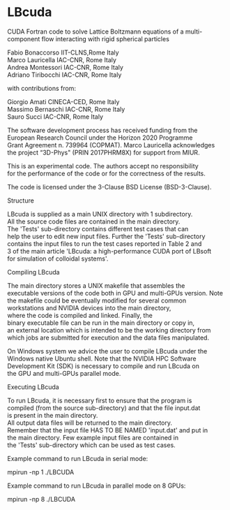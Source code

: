 # LBcuda

CUDA Fortran code to solve Lattice Boltzmann equations of a multi-component flow interacting with rigid spherical particles
                                                                        
Fabio Bonaccorso         IIT-CLNS,Rome                     Italy        
Marco Lauricella         IAC-CNR, Rome                     Italy        
Andrea Montessori        IAC-CNR, Rome                     Italy        
Adriano Tiribocchi       IAC-CNR, Rome                     Italy        
                                                                                                                
with contributions from:                                                
                                                                        
Giorgio Amati         CINECA-CED, Rome                     Italy        
Massimo Bernaschi        IAC-CNR, Rome                     Italy        
Sauro Succi              IAC-CNR, Rome                     Italy        
                                                                        
The software development process has received funding from the          
European Research Council under the Horizon 2020 Programme              
Grant Agreement n. 739964 (COPMAT). Marco Lauricella acknowledges       
the project “3D-Phys" (PRIN 2017PHRM8X) for support from MIUR.          
                                                                        
This is an experimental code. The authors accept no responsibility      
for the performance of the code or for the correctness of the results.  
                                                                        
The code is licensed under the 3-Clause BSD License (BSD-3-Clause).     
                                                                        
Structure                                                               
                                                                        
LBcuda is supplied as a main UNIX directory with 1 subdirectory.        
All the source code files are contained in the main directory.          
The 'Tests' sub-directory contains different test cases that can        
help the user to edit new input files. Further the 'Tests' sub-directory
contains the input files to run the test cases reported in Table 2 and  
3 of the main article 'LBcuda: a high-performance CUDA port of LBsoft   
for simulation of colloidal systems'.                                   
                                                                        
Compiling LBcuda                                                        
                                                                        
The main directory stores a UNIX makefile that assembles the            
executable versions of the code both in GPU and multi-GPUs version. 
Note the makefile could be eventually modified for several common        
workstations and NVIDIA devices into the main directory,                
where the code is compiled and linked. Finally, the     
binary executable file can be run in the main directory or copy in,     
an external location which is intended to be the working directory from 
which jobs are submitted for execution and the data files manipulated.  
                                                                        
On Windows system we advice the user to compile LBcuda under the        
Windows native Ubuntu shell. Note that the NVIDIA HPC Software          
Development  Kit (SDK) is necessary to compile and run LBcuda on        
the GPU and multi-GPUs parallel mode.                                                        
                                                                        
Executing LBcuda                                                        
                                                                        
To run LBcuda, it is necessary first to ensure that the program is      
compiled (from the source sub-directory) and that the file input.dat    
is present in the main directory.                                       
All output data files will be returned to the main directory.           
Remember that the input file HAS TO BE NAMED 'input.dat' and put in     
the main directory. Few example input files are contained in            
the 'Tests' sub-directory which can be used as test cases.              
                                                                        
Example command to run LBcuda in serial mode:                           
                                                                        
mpirun -np 1 ./LBCUDA                                                                
                                                                        
Example command to run LBcuda in parallel mode on 8 GPUs:               
                                                                        
mpirun -np 8 ./LBCUDA                                              
                                                                        
